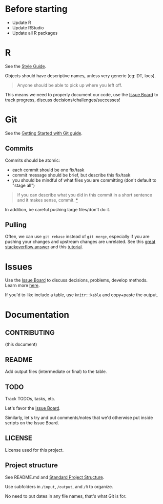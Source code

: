 # Before starting

* Update R
* Update RStudio
* Update all R packages

# R
See the [Style Guide](https://gitlab.com/WEEL_grp/core/blob/master/Guides/R%20Style%20Guide/R_Style_Guide.pdf). 

Objects should have descriptive names, unless very generic (eg: DT, locs). 

> Anyone should be able to pick up where you left off.

This means we need to properly document our code, use the [Issue Board](https://gitlab.com/WEEL_grp/ewc/issues) to track progress, discuss decisions/challenges/successes!

# Git
See the [Getting Started with Git guide](https://gitlab.com/WEEL_grp/core/blob/master/Guides/Getting%20Started%20With%20Git/Getting_Started_With_Git.pdf).  

## Commits
Commits should be atomic:

* each commit should be one fix/task
* commit message should be brief, but describe this fix/task
* you should be mindful of what files you are committing (don't default to "stage all")

> If you can describe what you did in this commit in a short sentence and it makes sense, commit. [*](https://stackoverflow.com/questions/38155592/atomic-commits-best-practice)


In addition, be careful pushing large files/don't do it. 

## Pulling
Often, we can use `git rebase` instead of `git merge`, especially if you are pushing your changes and upstream changes are unrelated. See this [great stackoverflow answer](https://stackoverflow.com/a/804156/3481674) and this [tutorial](https://www.atlassian.com/git/tutorials/merging-vs-rebasing). 


# Issues
Use the [Issue Board](https://gitlab.com/WEEL_grp/ewc/issues) to discuss decisions, problems, develop methods. Learn more [here](https://docs.gitlab.com/ee/user/project/issue_board.html). 

<!-- labels, separate boards --> 

If you'd to like include a table, use `knitr::kable` and copy+paste the 
output. 

# Documentation
## CONTRIBUTING
(this document)


## README
Add output files (intermediate or final) to the table. 

##  TODO
Track TODOs, tasks, etc. 

Let's favor the [Issue Board](https://gitlab.com/WEEL_grp/ewc/issues).  

Similarly, let's try and put comments/notes that we'd otherwise put inside scripts on the Issue Board. 


## LICENSE
License used for this project. 


## Project structure 
See README.md and [Standard Project Structure](https://gitlab.com/WEEL_grp/core/tree/master/Guides/Standard%20Project%20Structure). 

Use subfolders in `/input`, `/output`, and `/R` to organize. 

No need to put dates in any file names, that's what Git is for. 